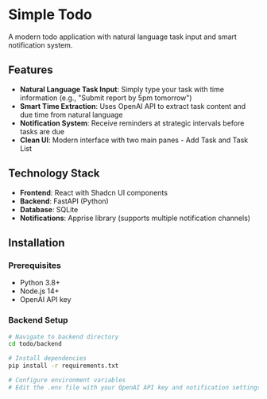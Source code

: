 # Simple Todo

A modern todo application with natural language task input and smart notification system.

## Features

- **Natural Language Task Input**: Simply type your task with time information (e.g., "Submit report by 5pm tomorrow")
- **Smart Time Extraction**: Uses OpenAI API to extract task content and due time from natural language
- **Notification System**: Receive reminders at strategic intervals before tasks are due
- **Clean UI**: Modern interface with two main panes - Add Task and Task List

## Technology Stack

- **Frontend**: React with Shadcn UI components
- **Backend**: FastAPI (Python)
- **Database**: SQLite
- **Notifications**: Apprise library (supports multiple notification channels)

## Installation

### Prerequisites

- Python 3.8+
- Node.js 14+
- OpenAI API key

### Backend Setup

```bash
# Navigate to backend directory
cd todo/backend

# Install dependencies
pip install -r requirements.txt

# Configure environment variables
# Edit the .env file with your OpenAI API key and notification settings
